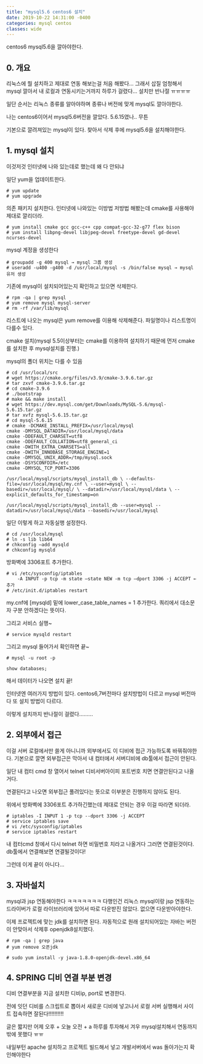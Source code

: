 ```yaml
---
title: "mysql5.6 centos6 설치"
date: 2019-10-22 14:31:00 -0400
categories: mysql centos
classes: wide
---
```


centos6 mysql5.6을 깔아야한다.

## 0. 개요

리눅스에 뭘 설치하고 제대로 연동 해보는걸 처음 해봤다... 그래서 삽질 엄청해서 mysql 깔아서 내 로컬과 연동시키는거까지 하루가 걸렸다... 설치만 반나절 ㅠㅠㅠㅠ

일단 순서는 리눅스 종류를 알아야하며 종류나 버전에 맞게 mysql도 깔아야한다.

나는 centos6이어서 mysql5.6버전을 깔았다. 5.6.15였나.. 무튼

기본으로 깔려져있는 mysql이 있다. 찾아서 삭제 후에 mysql5.6을 설치해야한다.


## 1. mysql 설치

이것저것 인터넷에 나와 있는데로 했는데 왜 다 안되냐

일단 yum을 업데이트한다.

```
# yum update
# yum upgrade
```
의존 패키지 설치한다. 인터넷에 나와있는 이방법 저방법 해봤는데 cmake를 사용해야 제대로 깔리더라.

```
# yum install cmake gcc gcc-c++ cpp compat-gcc-32-g77 flex bison
# yum install libpng-devel libjpeg-devel freetype-devel gd-devel ncurses-devel
```
mysql 계정을 생성한다

```
# groupadd -g 400 mysql → mysql 그룹 생성
# useradd -u400 -g400 -d /usr/local/mysql -s /bin/false mysql → mysql 유저 생성
```

기존에 mysql이 설치되어있는지 확인하고 있으면 삭제한다.

```
# rpm -qa | grep mysql
# yum remove mysql mysql-server
# rm -rf /var/lib/mysql
```

리스트에 나오는 mysql은 yum remove를 이용해 삭제해준다. 파일명이나 리스트명이 다를수 있다.

cmake 설치(mysql 5.5이상부터는 cmake를 이용하여 설치하기 때문에 먼저 cmake를 설치한 후 mysql설치를 진행.)

mysql의 폴더 위치는 다를 수 있음

```
# cd /usr/local/src
# wget https://cmake.org/files/v3.9/cmake-3.9.6.tar.gz
# tar zxvf cmake-3.9.6.tar.gz
# cd cmake-3.9.6
# ./bootstrap
# make && make install
# wget https://dev.mysql.com/get/Downloads/MySQL-5.6/mysql-5.6.15.tar.gz
# tar xvfz mysql-5.6.15.tar.gz
# cd mysql-5.6.15 
# cmake -DCMAKE_INSTALL_PREFIX=/usr/local/mysql
cmake -DMYSQL_DATADIR=/usr/local/mysql/data
cmake -DDEFAULT_CHARSET=utf8
cmake -DDEFAULT_COLLATION=utf8_general_ci
cmake -DWITH_EXTRA_CHARSETS=all 
cmake -DWITH_INNOBASE_STORAGE_ENGINE=1
cmake -DMYSQL_UNIX_ADDR=/tmp/mysql.sock
cmake -DSYSCONFDIR=/etc
cmake -DMYSQL_TCP_PORT=3306

/usr/local/mysql/scripts/mysql_install_db \ --defaults-file=/usr/local/mysql/my.cnf \ --user=mysql \ --basedir=/usr/local/mysql/ \ --datadir=/usr/local/mysql/data \ --explicit_defaults_for_timestamp=on

/usr/local/mysql/scripts/mysql_install_db --user=mysql --datadir=/usr/local/mysql/data --basedir=/usr/local/mysql
```

일단 이렇게 하고 자동실행 설정한다.

```
# cd /usr/local/mysql
# ln -s lib lib64
# chkconfig –add mysqld
# chkconfig mysqld
```

방화벽에 3306포트 추가한다.

```
# vi /etc/sysconfig/iptables
    -A INPUT -p tcp -m state –state NEW -m tcp –dport 3306 -j ACCEPT ← 추가
# /etc/init.d/iptables restart
```

my.cnf에 [mysqld] 밑에 lower_case_table_names = 1 추가한다. 쿼리에서 대소문자 구분 안하겠다는 뜻이다.

그리고 서비스 실행~

```
# service mysqld restart
```

그리고 mysql 들어가서 확인하면 끝~

```
# mysql -u root -p
```

```
show databases;
```

해서 데이터가 나오면 설치 끝!

인터넷엔 여러가지 방법이 있다. centos6,7버전마다 설치방법이 다르고 mysql 버전마다 또 설치 방법이 다르다.

이렇게 설치까지 반나절이 걸렸다.........

## 2. 외부에서 접근

이걸 서버 로컬에서만 쓸게 아니니까 외부에서도 이 디비에 접근 가능하도록 바꿔줘야한다. 기본으로 깔면 외부접근은 막아서 내 컴터에서 서버디비에 db툴에서 접근이 안된다.

일단 내 컴터 cmd 창 열어서 telnet 디비서버아이피 포트번호 치면 연결안된다고 나올거다.

연결된다고 나오면 외부접근 풀려있다는 뜻으로 이부분은 진행하지 않아도 된다.

위에서 방화벽에 3306포트 추가하긴했는데 제대로 안되는 경우 이걸 따라면 되더라.

```
# iptables -I INPUT 1 -p tcp --dport 3306 -j ACCEPT
# service iptables save
# vi /etc/sysconfig/iptables
# service iptables restart
```

내 컴터cmd 창에서 다시 telnet 하면 비밀번호 치라고 나올거다 그러면 연결된것이다. db툴에서 연결해보면 연결될것이다!

그런데 이게 끝이 아니다...

## 3. 자바설치
 
mysql과 jsp 연동해야한다 ㅋㅋㅋㅋㅋㅋㅋ 다행인건 리눅스 mysql이랑 jsp 연동하는 드라이버가 로컬 라이브러리에 있어서 따로 다운받진 않았다. 없으면 다운받아야한다.

이제 프로젝트에 맞는 jdk를 설치하면 된다. 자동적으로 원래 설치되어있는 자바는 버전이 안맞아서 삭제후 openjdk8설치했다.

```
# rpm -qa | grep java
# yum remove 오픈jdk

# sudo yum install -y java-1.8.0-openjdk-devel.x86_64
```

## 4. SPRING 디비 연결 부분 변경

디비 연결부분을 지금 설치한 디비ip, port로 변경한다.

전에 잇던 디비를 스크립트로 뽑아서 새로운 디비에 넣고나서 로컬 서버 실행해서 사이트 접속하면 잘된다!!!!!!!!!!

글은 짧지만 어제 오후 + 오늘 오전 + a 하루를 투자해서 겨우 mysql설치해서 연동까지밖에 못했다 ㅠㅠ 

내일부턴 apache 설치하고 프로젝트 빌드해서 넣고 개발서버에서 was 돌아가는지 확인해야한다




